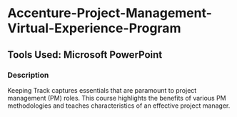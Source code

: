 # Accenture-Project-Management-Virtual-Experience-Program

## Tools Used: Microsoft PowerPoint

### Description
Keeping Track captures essentials that are paramount to project management (PM) roles. This course highlights the benefits of various PM methodologies and teaches characteristics of an effective project manager.
